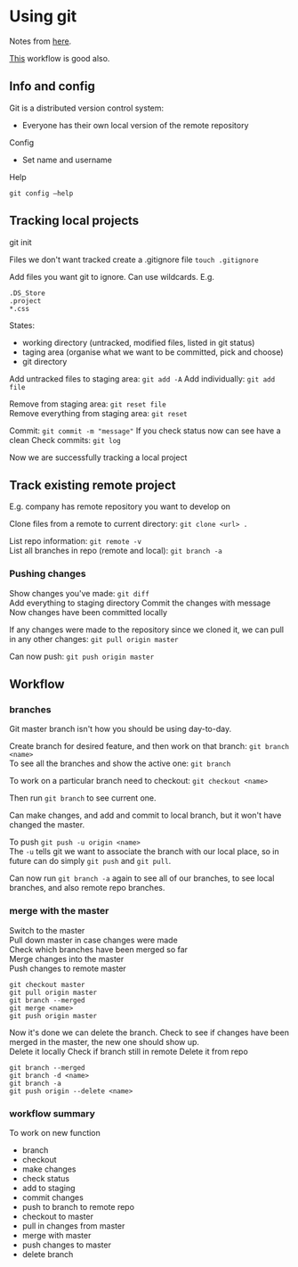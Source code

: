 # Using git

Notes from [here]('https://www.youtube.com/watch?v=HVsySz-h9r4').

[This]('https://nvie.com/posts/a-successful-git-branching-model/') workflow is good also.

## Info and config

Git is a distributed version control system: 

- Everyone has their own local version of the remote repository

Config  

- Set name and username 

Help  

`git config —help`

## Tracking local projects

git init

Files we don't want tracked create a .gitignore file
`touch .gitignore`

Add files you want git to ignore. Can use wildcards. E.g.

```
.DS_Store
.project
*.css
```

States:

- working directory (untracked, modified files, listed in git status)
- taging area (organise what we want to be committed, pick and choose)
- git directory

Add untracked files to staging area: `git add -A`
Add individually:  `git add file`

Remove from staging area: `git reset file`  
Remove everything from staging area: `git reset`

Commit: `git commit -m "message"`
If you check status now can see have a clean 
Check commits: `git log`

Now we are successfully tracking a local project


## Track existing remote project

E.g. company has remote repository you want to develop on

Clone files from a remote to current directory: `git clone <url> .`

List repo information: `git remote -v`  
List all branches in repo (remote and local): `git branch -a`

### Pushing changes
Show changes you've made: `git diff`  
Add everything to staging directory
Commit the changes with message  
Now changes have been committed locally

If any changes were made to the repository since we cloned it, we can pull in any other changes: `git pull origin master`  

Can now push: `git push origin master`

## Workflow

### branches

Git master branch isn't how you should be using day-to-day.

Create branch for desired feature, and then work on that branch: `git branch <name>`  
To see all the branches and show the active one: `git branch`

To work on a particular branch need to checkout: `git checkout <name>`  

Then run `git branch` to see current one.  

Can make changes, and add and commit to local branch, but it won't have changed the master.

To push `git push -u origin <name>`  
The `-u` tells git we want to associate the branch with our local place, so in future can do simply `git push` and `git pull`. 

Can now run `git branch -a` again to see all of our branches, to see local branches, and also remote repo branches.

### merge with the master

Switch to the master   
Pull down master in case changes were made   
Check which branches have been merged so far  
Merge changes into the master  
Push changes to remote master  


```
git checkout master
git pull origin master
git branch --merged
git merge <name>
git push origin master
```

Now it's done we can delete the branch. 
Check to see if changes have been merged in the master, the new one should show up.  
Delete it locally
Check if branch still in remote
Delete it from repo


```
git branch --merged
git branch -d <name>
git branch -a
git push origin --delete <name>
```

### workflow summary
To work on new function

- branch
- checkout
- make changes
- check status
- add to staging
- commit changes
- push to branch to remote repo
- checkout to master
- pull in changes from master
- merge with master
- push changes to master
- delete branch
